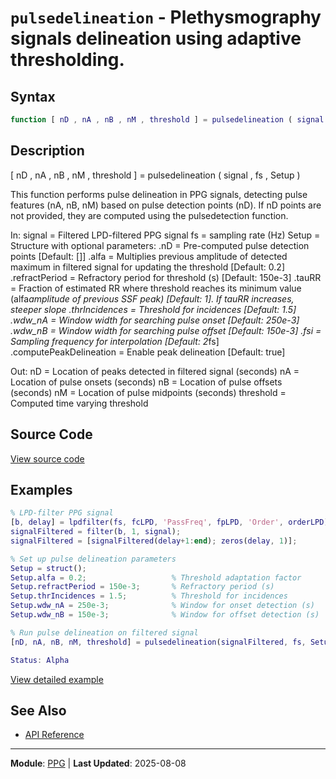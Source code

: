 # `pulsedelineation` - Plethysmography signals delineation using adaptive thresholding.

## Syntax

```matlab
function [ nD , nA , nB , nM , threshold ] = pulsedelineation ( signal , fs , Setup )
```

## Description

[ nD , nA , nB , nM , threshold ] = pulsedelineation ( signal , fs , Setup )

This function performs pulse delineation in PPG signals, detecting pulse features (nA, nB, nM) based on pulse detection points (nD). If nD points are not provided, they are computed using the pulsedetection function.

In: signal        = Filtered LPD-filtered PPG signal fs            = sampling rate (Hz) Setup         = Structure with optional parameters: .nD         = Pre-computed pulse detection points [Default: []] .alfa       = Multiplies previous amplitude of detected maximum in filtered signal for updating the threshold [Default: 0.2] .refractPeriod = Refractory period for threshold (s) [Default: 150e-3] .tauRR      = Fraction of estimated RR where threshold reaches its minimum value (alfa*amplitude of previous SSF peak) [Default: 1]. If tauRR increases, steeper slope .thrIncidences = Threshold for incidences [Default: 1.5] .wdw_nA     = Window width for searching pulse onset [Default: 250e-3] .wdw_nB     = Window width for searching pulse offset [Default: 150e-3] .fsi        = Sampling frequency for interpolation [Default: 2*fs] .computePeakDelineation = Enable peak delineation [Default: true]

Out: nD            = Location of peaks detected in filtered signal (seconds) nA            = Location of pulse onsets (seconds) nB            = Location of pulse offsets (seconds) nM            = Location of pulse midpoints (seconds) threshold     = Computed time varying threshold

## Source Code

[View source code](https://github.com/BSICoS/biosigmat/tree/main/src/ppg/pulsedelineation.m)

## Examples

```matlab
% LPD-filter PPG signal
[b, delay] = lpdfilter(fs, fcLPD, 'PassFreq', fpLPD, 'Order', orderLPD);
signalFiltered = filter(b, 1, signal);
signalFiltered = [signalFiltered(delay+1:end); zeros(delay, 1)];

% Set up pulse delineation parameters
Setup = struct();
Setup.alfa = 0.2;                   % Threshold adaptation factor
Setup.refractPeriod = 150e-3;       % Refractory period (s)
Setup.thrIncidences = 1.5;          % Threshold for incidences
Setup.wdw_nA = 250e-3;              % Window for onset detection (s)
Setup.wdw_nB = 150e-3;              % Window for offset detection (s)

% Run pulse delineation on filtered signal
[nD, nA, nB, nM, threshold] = pulsedelineation(signalFiltered, fs, Setup);

Status: Alpha
```

[View detailed example](https://github.com/BSICoS/biosigmat/tree/main/examples/ppg/pulsedelineationExample.m)

## See Also

- [API Reference](../README.md)

---

**Module**: [PPG](README.md) | **Last Updated**: 2025-08-08
